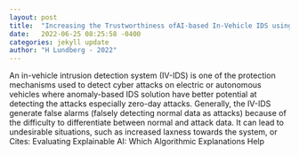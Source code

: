 ```yaml
---
layout: post
title:  "Increasing the Trustworthiness ofAI-based In-Vehicle IDS usingeXplainable AI"
date:   2022-06-25 08:25:58 -0400
categories: jekyll update
author: "H Lundberg - 2022"
---
```

An in-vehicle intrusion detection system (IV-IDS) is one of the protection mechanisms used to detect cyber attacks on electric or autonomous vehicles where anomaly-based IDS solution have better potential at detecting the attacks especially zero-day attacks. Generally, the IV-IDS generate false alarms (falsely detecting normal data as attacks) because of the difficulty to differentiate between normal and attack data. It can lead to undesirable situations, such as increased laxness towards the system, or 
Cites: Evaluating Explainable AI: Which Algorithmic Explanations Help